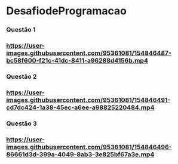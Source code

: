 # DesafiodeProgramacao


<h3>Questão 1<h3>
  
  
https://user-images.githubusercontent.com/95361081/154846487-bc58f600-f21c-41dc-8411-a96288d4156b.mp4


<h3>Questão 2<h3>
  
  
https://user-images.githubusercontent.com/95361081/154846491-cd7dc424-1a38-45ec-a6ee-a98825220484.mp4


<h3>Questão 3<h3>
  
  
  
https://user-images.githubusercontent.com/95361081/154846496-86661d3d-399a-4049-8ab3-3e825bf67a3e.mp4


